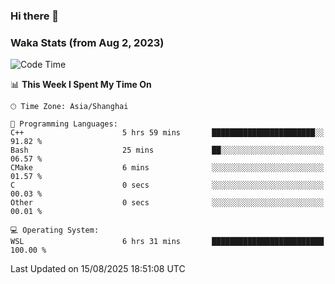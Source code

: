 ### Hi there 👋

### Waka Stats (from Aug 2, 2023)

<!--START_SECTION:waka-->
![Code Time](http://img.shields.io/badge/Code%20Time-1%2C019%20hrs%2051%20mins-blue)

📊 **This Week I Spent My Time On** 

```text
🕑︎ Time Zone: Asia/Shanghai

💬 Programming Languages: 
C++                      5 hrs 59 mins       ███████████████████████░░   91.82 % 
Bash                     25 mins             ██░░░░░░░░░░░░░░░░░░░░░░░   06.57 % 
CMake                    6 mins              ░░░░░░░░░░░░░░░░░░░░░░░░░   01.57 % 
C                        0 secs              ░░░░░░░░░░░░░░░░░░░░░░░░░   00.03 % 
Other                    0 secs              ░░░░░░░░░░░░░░░░░░░░░░░░░   00.01 % 

💻 Operating System: 
WSL                      6 hrs 31 mins       █████████████████████████   100.00 % 
```


 Last Updated on 15/08/2025 18:51:08 UTC
<!--END_SECTION:waka-->
